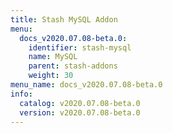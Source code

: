 ```yaml
---
title: Stash MySQL Addon
menu:
  docs_v2020.07.08-beta.0:
    identifier: stash-mysql
    name: MySQL
    parent: stash-addons
    weight: 30
menu_name: docs_v2020.07.08-beta.0
info:
  catalog: v2020.07.08-beta.0
  version: v2020.07.08-beta.0
---
```


